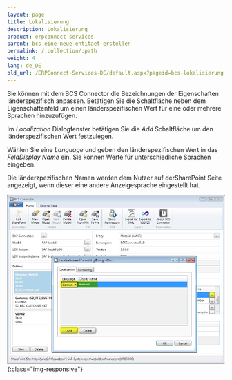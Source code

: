 ```yaml
---
layout: page
title: Lokalisierung
description: Lokalisierung
product: erpconnect-services
parent: bcs-eine-neue-entitaet-erstellen
permalink: /:collection/:path
weight: 4
lang: de_DE
old_url: /ERPConnect-Services-DE/default.aspx?pageid=bcs-lokalisierung
---
```


Sie können mit dem BCS Connector die Bezeichnungen der Eigenschaften länderspezifisch anpassen. Betätigen Sie die Schaltfläche neben dem Eigenschaftenfeld um einen länderspezifischen Wert für eine oder mehrere Sprachen hinzuzufügen.


Im *Localization* Dialogfenster betätigen Sie die *Add* Schaltfläche um den länderspezifischen Wert festzulegen.

Wählen Sie eine *Language* und geben den länderspezifischen Wert in das *FeldDisplay Name* ein. Sie können Werte für unterschiedliche Sprachen eingeben.

Die länderzpezifischen Namen werden dem Nutzer auf derSharePoint Seite angezeigt, wenn dieser eine andere Anzeigesprache eingestellt hat.

![BCS-Localization](/img/content/BCS-Localization.jpg){:class="img-responsive"}


